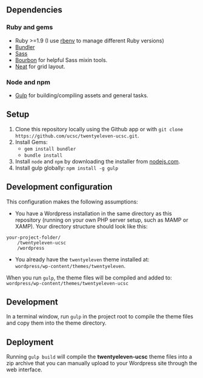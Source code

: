 ## Dependencies

### Ruby and gems

- Ruby >=1.9 (I use [rbenv](https://github.com/sstephenson/rbenv) to manage different Ruby versions)
- [Bundler](http://bundler.io/)
- [Sass](http://sass-lang.com/)
- [Bourbon](http://bourbon.io/) for helpful Sass mixin tools.
- [Neat](http://neat.bourbon.io/) for grid layout.

### Node and npm

- [Gulp](http://gulpjs.com) for building/compiling assets and general tasks.

## Setup

1. Clone this repository locally using the Github app or with `git clone https://github.com/ucsc/twentyeleven-ucsc.git`.
2. Install Gems:
    - `gem install bundler`
    - `bundle install`
3. Install `node` and `npm` by downloading the installer from [nodejs.com](http://nodejs.org).
4. Install gulp globally: `npm install -g gulp`

## Development configuration

This configuration makes the following assumptions:

- You have a Wordpress installation in the same directory as this repository (running on your own PHP server setup, such as MAMP or XAMP). Your directory structure should look like this:

````
your-project-folder/
    /twentyeleven-ucsc
    /wordpress
````

- You already have the `twentyeleven` theme installed at:  
`wordpress/wp-content/themes/twentyeleven`. 

When you run `gulp`, the theme files will be compiled and added to:  
`wordpress/wp-content/themes/twentyeleven-ucsc`

## Development

In a terminal window, run `gulp` in the project root to compile the theme files and copy them into the theme directory.

## Deployment

Running `gulp build` will compile the **twentyeleven-ucsc** theme files into a zip archive that you can manually upload to your Wordpress site through the web interface.